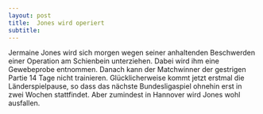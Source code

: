 ```yaml
---
layout: post
title:  Jones wird operiert
subtitle:  
---
```


Jermaine Jones wird sich morgen wegen seiner anhaltenden Beschwerden einer Operation am Schienbein unterziehen. Dabei wird ihm eine Gewebeprobe entnommen. Danach kann der Matchwinner der gestrigen Partie 14 Tage nicht trainieren. Glücklicherweise kommt jetzt erstmal die Länderspielpause, so dass das nächste Bundesligaspiel ohnehin erst in zwei Wochen stattfindet. Aber zumindest in Hannover wird Jones wohl ausfallen. 


